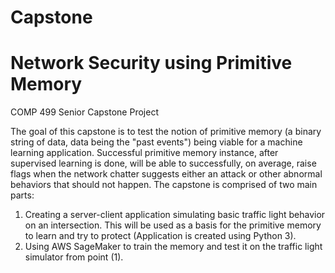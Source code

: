 # Capstone
# Network Security using Primitive Memory
COMP 499 Senior Capstone Project

The goal of this capstone is to test the notion of primitive memory (a binary string of data, data being the "past events") being viable for a machine learning application. Successful primitive memory instance, after supervised learning is done, will be able to successfully, on average, raise flags when the network chatter suggests either an attack or other abnormal behaviors that should not happen.
The capstone is comprised of two main parts:
  1. Creating a server-client application simulating basic traffic light behavior on an intersection. This will be used as a basis      for the primitive memory to learn and try to protect (Application is created using Python 3).
  2. Using AWS SageMaker to train the memory and test it on the traffic light simulator from point (1).
